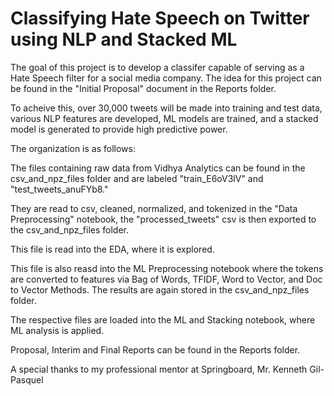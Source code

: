 # Classifying Hate Speech on Twitter using NLP and Stacked ML

The goal of this project is to develop a classifer capable of serving as a Hate Speech filter for a social media company.  The idea for this project can be found in the "Initial Proposal" document in the Reports folder.

To acheive this, over 30,000 tweets will be made into training and test data, various NLP features are developed, ML models are trained, and a stacked model is generated to provide high predictive power.

The organization is as follows:

The files containing raw data from Vidhya Analytics can be found in the csv_and_npz_files folder and are labeled "train_E6oV3lV" and "test_tweets_anuFYb8."

They are read to csv, cleaned, normalized, and tokenized in the "Data Preprocessing" notebook, the "processed_tweets" csv is then exported to the csv_and_npz_files folder.

This file is read into the EDA, where it is explored.

This file is also reasd into the ML Preprocessing notebook where the tokens are converted to features via Bag of Words, TFIDF, Word to Vector, and Doc to Vector Methods.  The results are again stored in the csv_and_npz_files folder.

The respective files are loaded into the ML and Stacking notebook, where ML analysis is applied.

Proposal, Interim and Final Reports can be found in the Reports folder.

A special thanks to my professional mentor at Springboard, Mr. Kenneth Gil-Pasquel

